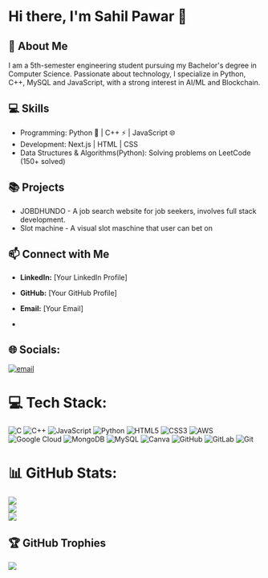 # Hi there, I'm Sahil Pawar 👋  

## 🚀 About Me  

I am a 5th-semester engineering student pursuing my Bachelor's degree in Computer Science. Passionate about technology, I specialize in Python, C++, MySQL and JavaScript, with a strong interest in AI/ML and Blockchain.

## 💻 Skills  

- Programming: Python 🐍 | C++ ⚡ | JavaScript 🌐  
- Development: Next.js | HTML | CSS  
- Data Structures & Algorithms(Python): Solving problems on LeetCode (150+ solved)    

## 📚 Projects  

- JOBDHUNDO - A job search website for job seekers, involves full stack development.
- Slot machine - A visual slot maschine that user can bet on

## 📫 Connect with Me  

- **LinkedIn:** [Your LinkedIn Profile]  
- **GitHub:** [Your GitHub Profile]  
- **Email:** [Your Email]

- 
## 🌐 Socials:
[![email](https://img.shields.io/badge/Email-D14836?logo=gmail&logoColor=white)](mailto:sahilrpawar3@gmail.com) 

# 💻 Tech Stack:
![C](https://img.shields.io/badge/c-%2300599C.svg?style=for-the-badge&logo=c&logoColor=white) ![C++](https://img.shields.io/badge/c++-%2300599C.svg?style=for-the-badge&logo=c%2B%2B&logoColor=white) ![JavaScript](https://img.shields.io/badge/javascript-%23323330.svg?style=for-the-badge&logo=javascript&logoColor=%23F7DF1E) ![Python](https://img.shields.io/badge/python-3670A0?style=for-the-badge&logo=python&logoColor=ffdd54) ![HTML5](https://img.shields.io/badge/html5-%23E34F26.svg?style=for-the-badge&logo=html5&logoColor=white) ![CSS3](https://img.shields.io/badge/css3-%231572B6.svg?style=for-the-badge&logo=css3&logoColor=white) ![AWS](https://img.shields.io/badge/AWS-%23FF9900.svg?style=for-the-badge&logo=amazon-aws&logoColor=white) ![Google Cloud](https://img.shields.io/badge/GoogleCloud-%234285F4.svg?style=for-the-badge&logo=google-cloud&logoColor=white) ![MongoDB](https://img.shields.io/badge/MongoDB-%234ea94b.svg?style=for-the-badge&logo=mongodb&logoColor=white) ![MySQL](https://img.shields.io/badge/mysql-4479A1.svg?style=for-the-badge&logo=mysql&logoColor=white) ![Canva](https://img.shields.io/badge/Canva-%2300C4CC.svg?style=for-the-badge&logo=Canva&logoColor=white) ![GitHub](https://img.shields.io/badge/github-%23121011.svg?style=for-the-badge&logo=github&logoColor=white) ![GitLab](https://img.shields.io/badge/gitlab-%23181717.svg?style=for-the-badge&logo=gitlab&logoColor=white) ![Git](https://img.shields.io/badge/git-%23F05033.svg?style=for-the-badge&logo=git&logoColor=white)
# 📊 GitHub Stats:
![](https://github-readme-stats.vercel.app/api?username=sahil261005&theme=merko&hide_border=false&include_all_commits=false&count_private=false)<br/>
![](https://nirzak-streak-stats.vercel.app/?user=sahil261005&theme=merko&hide_border=false)<br/>
![](https://github-readme-stats.vercel.app/api/top-langs/?username=sahil261005&theme=merko&hide_border=false&include_all_commits=false&count_private=false&layout=compact)

## 🏆 GitHub Trophies
![](https://github-profile-trophy.vercel.app/?username=sahil261005&theme=radical&no-frame=false&no-bg=false&margin-w=4)

<!-- Proudly created with GPRM ( https://gprm.itsvg.in ) -->
